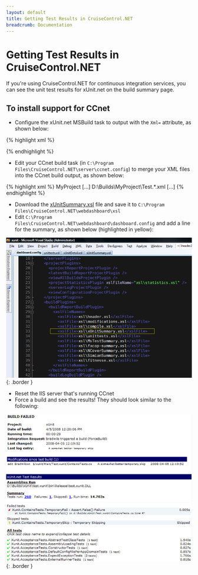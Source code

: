 ```yaml
---
layout: default
title: Getting Test Results in CruiseControl.NET
breadcrumb: Documentation
---
```

# Getting Test Results in CruiseControl.NET

If you're using CruiseControl.NET for continuous integration services, you can see the unit test results for xUnit.net on the build summary page.

## To install support for CCnet
* Configure the xUnit.net MSBuild task to output with the `Xml=` attribute, as shown below:

{% highlight xml %}
<Project DefaultTargets="Test" xmlns="http://schemas.microsoft.com/developer/msbuild/2003">

  <UsingTask
    AssemblyFile="xunit.runner.msbuild.dll"
    TaskName="Xunit.Runner.MSBuild.xunit"/>

  <Target Name="Test">
    <xunit
        Assemblies="test.xunit\bin\Debug\test.xunit.dll"
        Xml="test.xunit.dll.xml"/>
  </Target>

</Project>
{% endhighlight %}

* Edit your CCnet build task (in `C:\Program Files\CruiseControl.NET\server\ccnet.config`) to merge your XML files into the CCnet build output, as shown below:

{% highlight xml %}
  <project>
    <name>MyProject</name>
    [...]
    <publishers>
      <merge>
        <files>
          <file>D:\Builds\MyProject\Test.*.xml</file>
        </files>
      </merge>
      <xmllogger />
      <statistics />
    </publishers>
    [...]
  </project>
{% endhighlight %}

* Download the [xUnitSummary.xsl](https://raw.githubusercontent.com/xunit/xunit/master/tools/xUnitSummary.xsl) file and save it to `C:\Program Files\CruiseControl.NET\webdashboard\xsl`
* Edit `C:\Program Files\CruiseControl.NET\webdashboard\dashboard.config` and add a line for the summary, as shown below (highlighted in yellow):

![](../images/getting-test-results-in-ccnet/dashboard-config.png){: .border }

* Reset the IIS server that's running CCnet
* Force a build and see the results! They should look similar to the following:

![](../images/getting-test-results-in-ccnet/sample-output.png){: .border }
